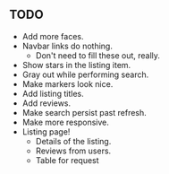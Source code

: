 ## TODO

* Add more faces.
* Navbar links do nothing.
    * Don't need to fill these out, really.
* Show stars in the listing item.
* Gray out while performing search.
* Make markers look nice.
* Add listing titles.
* Add reviews.
* Make search persist past refresh.
* Make more responsive.
* Listing page!
    * Details of the listing.
    * Reviews from users.
    * Table for request
